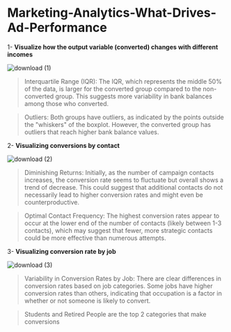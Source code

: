 # Marketing-Analytics-What-Drives-Ad-Performance
1- **Visualize how the output variable (converted) changes with different incomes**

![download (1)](https://github.com/itsahmedmohamedamin/Marketing-Analytics-What-Drives-Ad-Performance/assets/50253297/7fa3fb25-314e-4b32-ba96-e8375163a27b)
> Interquartile Range (IQR): The IQR, which represents the middle 50% of the data, is larger for the converted group compared to the non-converted group. This suggests more variability in bank balances among those who converted.

> Outliers: Both groups have outliers, as indicated by the points outside the "whiskers" of the boxplot. However, the converted group has outliers that reach higher bank balance values.

2- **Visualizing conversions by contact**

![download (2)](https://github.com/itsahmedmohamedamin/Marketing-Analytics-What-Drives-Ad-Performance/assets/50253297/7a07fe54-b228-4d8d-ab6c-0fd6f77b75be)
> Diminishing Returns: Initially, as the number of campaign contacts increases, the conversion rate seems to fluctuate but overall shows a trend of decrease. This could suggest that additional contacts do not necessarily lead to higher conversion rates and might even be counterproductive.

> Optimal Contact Frequency: The highest conversion rates appear to occur at the lower end of the number of contacts (likely between 1-3 contacts), which may suggest that fewer, more strategic contacts could be more effective than numerous attempts.

3- **Visualizing conversion rate by job**

![download (3)](https://github.com/itsahmedmohamedamin/Marketing-Analytics-What-Drives-Ad-Performance/assets/50253297/df974848-2ade-49da-8be2-fcdcb05b34fc)
> Variability in Conversion Rates by Job: There are clear differences in conversion rates based on job categories. Some jobs have higher conversion rates than others, indicating that occupation is a factor in whether or not someone is likely to convert.

> Students and Retired People are the top 2 categories that make conversions
